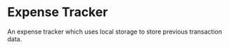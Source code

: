 # Expense Tracker
 An expense tracker which uses local storage to store previous transaction data. 
